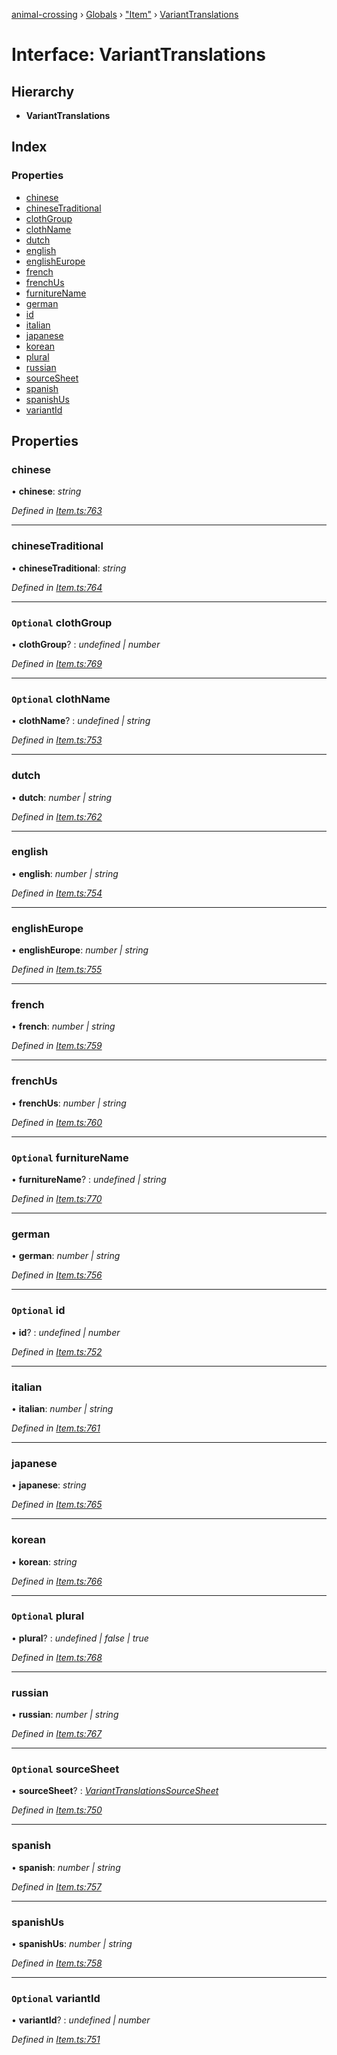 [animal-crossing](../README.md) › [Globals](../globals.md) › ["Item"](../modules/_item_.md) › [VariantTranslations](_item_.varianttranslations.md)

# Interface: VariantTranslations

## Hierarchy

* **VariantTranslations**

## Index

### Properties

* [chinese](_item_.varianttranslations.md#chinese)
* [chineseTraditional](_item_.varianttranslations.md#chinesetraditional)
* [clothGroup](_item_.varianttranslations.md#optional-clothgroup)
* [clothName](_item_.varianttranslations.md#optional-clothname)
* [dutch](_item_.varianttranslations.md#dutch)
* [english](_item_.varianttranslations.md#english)
* [englishEurope](_item_.varianttranslations.md#englisheurope)
* [french](_item_.varianttranslations.md#french)
* [frenchUs](_item_.varianttranslations.md#frenchus)
* [furnitureName](_item_.varianttranslations.md#optional-furniturename)
* [german](_item_.varianttranslations.md#german)
* [id](_item_.varianttranslations.md#optional-id)
* [italian](_item_.varianttranslations.md#italian)
* [japanese](_item_.varianttranslations.md#japanese)
* [korean](_item_.varianttranslations.md#korean)
* [plural](_item_.varianttranslations.md#optional-plural)
* [russian](_item_.varianttranslations.md#russian)
* [sourceSheet](_item_.varianttranslations.md#optional-sourcesheet)
* [spanish](_item_.varianttranslations.md#spanish)
* [spanishUs](_item_.varianttranslations.md#spanishus)
* [variantId](_item_.varianttranslations.md#optional-variantid)

## Properties

###  chinese

• **chinese**: *string*

*Defined in [Item.ts:763](https://github.com/Norviah/animal-crossing/blob/ee641cf/module/types/Item.ts#L763)*

___

###  chineseTraditional

• **chineseTraditional**: *string*

*Defined in [Item.ts:764](https://github.com/Norviah/animal-crossing/blob/ee641cf/module/types/Item.ts#L764)*

___

### `Optional` clothGroup

• **clothGroup**? : *undefined | number*

*Defined in [Item.ts:769](https://github.com/Norviah/animal-crossing/blob/ee641cf/module/types/Item.ts#L769)*

___

### `Optional` clothName

• **clothName**? : *undefined | string*

*Defined in [Item.ts:753](https://github.com/Norviah/animal-crossing/blob/ee641cf/module/types/Item.ts#L753)*

___

###  dutch

• **dutch**: *number | string*

*Defined in [Item.ts:762](https://github.com/Norviah/animal-crossing/blob/ee641cf/module/types/Item.ts#L762)*

___

###  english

• **english**: *number | string*

*Defined in [Item.ts:754](https://github.com/Norviah/animal-crossing/blob/ee641cf/module/types/Item.ts#L754)*

___

###  englishEurope

• **englishEurope**: *number | string*

*Defined in [Item.ts:755](https://github.com/Norviah/animal-crossing/blob/ee641cf/module/types/Item.ts#L755)*

___

###  french

• **french**: *number | string*

*Defined in [Item.ts:759](https://github.com/Norviah/animal-crossing/blob/ee641cf/module/types/Item.ts#L759)*

___

###  frenchUs

• **frenchUs**: *number | string*

*Defined in [Item.ts:760](https://github.com/Norviah/animal-crossing/blob/ee641cf/module/types/Item.ts#L760)*

___

### `Optional` furnitureName

• **furnitureName**? : *undefined | string*

*Defined in [Item.ts:770](https://github.com/Norviah/animal-crossing/blob/ee641cf/module/types/Item.ts#L770)*

___

###  german

• **german**: *number | string*

*Defined in [Item.ts:756](https://github.com/Norviah/animal-crossing/blob/ee641cf/module/types/Item.ts#L756)*

___

### `Optional` id

• **id**? : *undefined | number*

*Defined in [Item.ts:752](https://github.com/Norviah/animal-crossing/blob/ee641cf/module/types/Item.ts#L752)*

___

###  italian

• **italian**: *number | string*

*Defined in [Item.ts:761](https://github.com/Norviah/animal-crossing/blob/ee641cf/module/types/Item.ts#L761)*

___

###  japanese

• **japanese**: *string*

*Defined in [Item.ts:765](https://github.com/Norviah/animal-crossing/blob/ee641cf/module/types/Item.ts#L765)*

___

###  korean

• **korean**: *string*

*Defined in [Item.ts:766](https://github.com/Norviah/animal-crossing/blob/ee641cf/module/types/Item.ts#L766)*

___

### `Optional` plural

• **plural**? : *undefined | false | true*

*Defined in [Item.ts:768](https://github.com/Norviah/animal-crossing/blob/ee641cf/module/types/Item.ts#L768)*

___

###  russian

• **russian**: *number | string*

*Defined in [Item.ts:767](https://github.com/Norviah/animal-crossing/blob/ee641cf/module/types/Item.ts#L767)*

___

### `Optional` sourceSheet

• **sourceSheet**? : *[VariantTranslationsSourceSheet](../enums/_item_.varianttranslationssourcesheet.md)*

*Defined in [Item.ts:750](https://github.com/Norviah/animal-crossing/blob/ee641cf/module/types/Item.ts#L750)*

___

###  spanish

• **spanish**: *number | string*

*Defined in [Item.ts:757](https://github.com/Norviah/animal-crossing/blob/ee641cf/module/types/Item.ts#L757)*

___

###  spanishUs

• **spanishUs**: *number | string*

*Defined in [Item.ts:758](https://github.com/Norviah/animal-crossing/blob/ee641cf/module/types/Item.ts#L758)*

___

### `Optional` variantId

• **variantId**? : *undefined | number*

*Defined in [Item.ts:751](https://github.com/Norviah/animal-crossing/blob/ee641cf/module/types/Item.ts#L751)*
